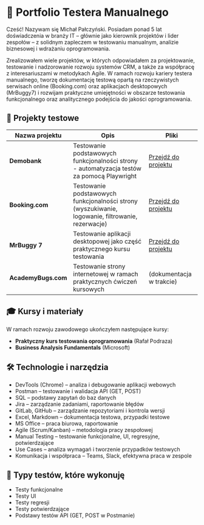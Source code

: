 # 🎯 Portfolio Testera Manualnego

Cześć! Nazywam się Michał Pałczyński. Posiadam ponad 5 lat doświadczenia w branży IT – głównie jako kierownik projektów i lider zespołów – z solidnym zapleczem w testowaniu manualnym, analizie biznesowej i wdrażaniu oprogramowania.

Zrealizowałem wiele projektów, w których odpowiadałem za projektowanie, testowanie i nadzorowanie rozwoju systemów CRM, a także za współpracę z interesariuszami w metodykach Agile. W ramach rozwoju kariery testera manualnego, tworzę dokumentację testową opartą na rzeczywistych serwisach online (Booking.com) oraz aplikacjach desktopowych (MrBuggy7) i rozwijam praktyczne umiejętności w obszarze testowania funkcjonalnego oraz analitycznego podejścia do jakości oprogramowania.

## 🧪 Projekty testowe

| Nazwa projektu      | Opis                                                                                              | Pliki                                                              |
| ------------------- | ------------------------------------------------------------------------------------------------- | ------------------------------------------------------------------ |
| **Demobank**        | Testowanie podstawowych funkcjonalności strony - automatyzacja testów za pomocą Playwright        | [Przejdź do projektu](https://github.com/michalp4/demo-bank-tests) |
| **Booking.com**     | Testowanie podstawowych funkcjonalności strony (wyszukiwanie, logowanie, filtrowanie, rezerwacje) | [Przejdź do projektu](./booking-com)                               |
| **MrBuggy 7**       | Testowanie aplikacji desktopowej jako część praktycznego kursu testowania                         | [Przejdź do projektu](./mrbuggy7)                                  |
| **AcademyBugs.com** | Testowanie strony internetowej w ramach praktycznych ćwiczeń kursowych                            | (dokumentacja w trakcie)                                           |

## 🎓 Kursy i materiały

W ramach rozwoju zawodowego ukończyłem następujące kursy:

- **Praktyczny kurs testowania oprogramowania** (Rafał Podraza)
- **Business Analysis Fundamentals** (Microsoft)

## 🛠️ Technologie i narzędzia

- DevTools (Chrome) – analiza i debugowanie aplikacji webowych
- Postman – testowanie i walidacja API (GET, POST)
- SQL – podstawy zapytań do baz danych
- Jira – zarządzanie zadaniami, raportowanie błędów
- GitLab, GitHub – zarządzanie repozytoriami i kontrola wersji
- Excel, Markdown – dokumentacja testowa, przypadki testowe
- MS Office – praca biurowa, raportowanie
- Agile (Scrum/Kanban) – metodologia pracy zespołowej
- Manual Testing – testowanie funkcjonalne, UI, regresyjne, potwierdzające
- Use Cases – analiza wymagań i tworzenie przypadków testowych
- Komunikacja i współpraca – Teams, Slack, efektywna praca w zespole

## 🧪 Typy testów, które wykonuję

- Testy funkcjonalne
- Testy UI
- Testy regresji
- Testy potwierdzające
- Podstawy testów API (GET, POST w Postmanie)

